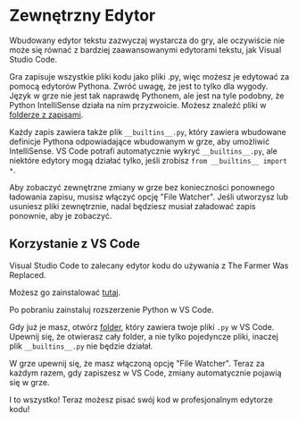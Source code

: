 # Zewnętrzny Edytor
Wbudowany edytor tekstu zazwyczaj wystarcza do gry, ale oczywiście nie może się równać z bardziej zaawansowanymi edytorami tekstu, jak Visual Studio Code.

Gra zapisuje wszystkie pliki kodu jako pliki .py, więc możesz je edytować za pomocą edytorów Pythona.
Zwróć uwagę, że jest to tylko dla wygody. Język w grze nie jest tak naprawdę Pythonem, ale jest na tyle podobny, że Python IntelliSense działa na nim przyzwoicie.
Możesz znaleźć pliki w [folderze z zapisami](persistent_data_path/Saves).

Każdy zapis zawiera także plik `__builtins__.py`, który zawiera wbudowane definicje Pythona odpowiadające wbudowanym w grze, aby umożliwić IntelliSense.
VS Code potrafi automatycznie wykryć `__builtins__.py`, ale niektóre edytory mogą działać tylko, jeśli zrobisz `from __builtins__ import *`.

Aby zobaczyć zewnętrzne zmiany w grze bez konieczności ponownego ładowania zapisu, musisz włączyć opcję "File Watcher". Jeśli utworzysz lub usuniesz pliki zewnętrznie, nadal będziesz musiał załadować zapis ponownie, aby je zobaczyć.

## Korzystanie z VS Code
Visual Studio Code to zalecany edytor kodu do używania z The Farmer Was Replaced.

Możesz go zainstalować [tutaj](https://code.visualstudio.com/download).

Po pobraniu zainstaluj rozszerzenie Python w VS Code.

Gdy już je masz, otwórz [folder](persistent_data_path/Saves), który zawiera twoje pliki `.py` w VS Code. Upewnij się, że otwierasz cały folder, a nie tylko pojedyncze pliki, inaczej plik `__builtins__.py` nie będzie działał.

W grze upewnij się, że masz włączoną opcję "File Watcher". Teraz za każdym razem, gdy zapiszesz w VS Code, zmiany automatycznie pojawią się w grze.

I to wszystko! Teraz możesz pisać swój kod w profesjonalnym edytorze kodu!
